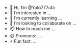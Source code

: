 - 👋 Hi, I’m @Yolo777ufa
- 👀 I’m interested in ...
- 🌱 I’m currently learning ...
- 💞️ I’m looking to collaborate on ...
- 📫 How to reach me ...
- 😄 Pronouns: ...
- ⚡ Fun fact: ...

<!---
Yolo777ufa/Yolo777ufa is a ✨ special ✨ repository because its `README.md` (this file) appears on your GitHub profile.
You can click the Preview link to take a look at your changes.
--->
